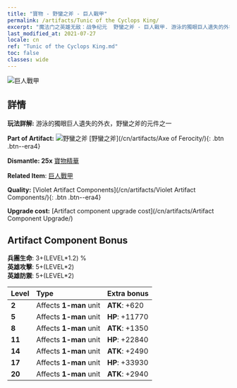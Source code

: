 ```yaml
---
title: "寶物 - 野蠻之斧 - 巨人戰甲"
permalink: /artifacts/Tunic of the Cyclops King/
excerpt: "魔法门之英雄无敌：战争纪元  野蠻之斧 - 巨人戰甲. 游泳的獨眼巨人遺失的外衣，野蠻之斧的元件之一"
last_modified_at: 2021-07-27
locale: cn
ref: "Tunic of the Cyclops King.md"
toc: false
classes: wide
---
```


 ![巨人戰甲](/images/t/artifact_40314.png)



## 詳情

 **玩法詳解:** 游泳的獨眼巨人遺失的外衣，野蠻之斧的元件之一

 **Part of Artifact:** ![野蠻之斧](/images/t/icon_artifact_31.png) [野蠻之斧](/cn/artifacts/Axe of Ferocity/){: .btn .btn--era4}

 **Dismantle: 25x** [寶物精華](/cn/Items/con_905/)

 **Related Item**: [巨人戰甲](/cn/Items/art_128/)

 **Quality:** [Violet Artifact Components](/cn/artifacts/Violet Artifact Components/){: .btn .btn--era4}

 **Upgrade cost:** [Artifact component upgrade cost](/cn/artifacts/Artifact Component Upgrade/)

## Artifact Component Bonus

  **兵團生命**: 3+(LEVEL\*1.2) %<br/>**英雄攻擊**: 5+(LEVEL\*2)<br/>**英雄防禦**: 5+(LEVEL\*2)

  |  Level  | Type |    Extra bonus  | 
  |:--------|:-----|:----------------| 
  | **2** | Affects **1-man** unit | **ATK**: +620 | 
  | **5** | Affects **1-man** unit | **HP**: +11770 | 
  | **8** | Affects **1-man** unit | **ATK**: +1350 | 
  | **11** | Affects **1-man** unit | **HP**: +22840 | 
  | **14** | Affects **1-man** unit | **ATK**: +2490 | 
  | **17** | Affects **1-man** unit | **HP**: +33930 | 
  | **20** | Affects **1-man** unit | **ATK**: +2940 | 
